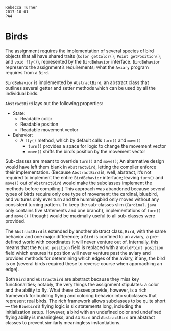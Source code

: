     Rebecca Turner
    2017-10-01
    PA4

# Birds

The assignment requires the implementation of several species of bird objects
that all have shared traits (`Color getColor()`, `Point getPosition()`, and
`void fly()`), represented by the `BirdBehavior` interface. `BirdBehavior`
represents the assignment’s requirements; what the `Aviary` program requires
from a `Bird`.

`BirdBehavior` is implemented by `AbstractBird`, an abstract class that
outlines several getter and setter methods which can be used by all the
individual birds.

`AbstractBird` lays out the following properties:

* State:
  * Readable color
  * Readable position
  * Readable movement vector
* Behavior:
  * A `fly()` method, which by default calls `turn()` and `move()`
    * `turn()` provides a space for logic to change the movement vector
    * `move()` shifts the bird’s position by the movement vector

Sub-classes are meant to override `turn()` and `move()`; An alternative design
would have left them blank in `AbstractBird`, letting the compiler enforce
their implementation. (Because `AbstractBird` is, well, abstract, it’s not
required to implement the entire `BirdBehavior` interface; leaving `turn()` and
`move()` out of `AbstractBird` would make the subclasses implement the methods
before compiling.) This approach was abandoned because several types of birds
require only one type of movement; the cardinal, bluebird, and vultures only
ever turn and the hummingbird only moves without any consistent turning pattern.
To keep the sub-classes slim (`Cardinal.java` only contains five statements and one
branch), implementations of `turn()` and `move()` I thought would be maximally
useful to all sub-classes were provided.

The `AbstractBird` is extended by another abstract class, `Bird`, with the same
behavior and one major difference; a `Bird` is confined to an aviary, a
pre-defined world with coordinates it will never venture out of. Internally,
this means that the `Point position` field is replaced with a `WorldPoint
position` field which ensures its position will never venture past the aviary
and provides methods for determining which edges of the aviary, if any, the bird
is on (several birds required these to reverse course when approaching an edge).

Both `Bird` and `AbstractBird` are abstract because they miss key
functionalities; notably, the very things the assignment stipulates: a color and
the ability to fly. What these classes provide, however, is a rich framework
for building flying and coloring behavior into subclasses that represent real
birds. The rich framework allows subclasses to be quite short — the `Bluebird`’s
flying logic is six statements long, including the initialization setup.
However, a bird with an undefined color and undefined flying ability is
meaningless, and so `Bird` and `AbstractBird` are abstract classes to prevent
similarly meaningless instantiations.
